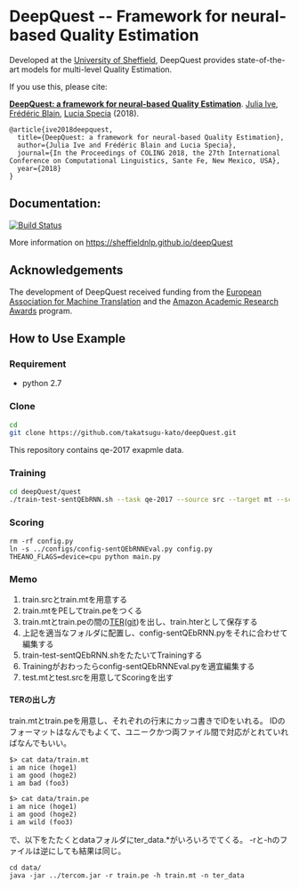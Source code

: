 # DeepQuest -- Framework for neural-based Quality Estimation

Developed at the [University of Sheffield][1], DeepQuest provides state-of-the-art models for multi-level Quality Estimation.

If you use this, please cite:

<b>[DeepQuest: a framework for neural-based Quality Estimation][7]</b>. [Julia Ive][2], [Frédéric Blain][3], [Lucia Specia][4] (2018).

    @article{ive2018deepquest,
      title={DeepQuest: a framework for neural-based Quality Estimation},
      author={Julia Ive and Frédéric Blain and Lucia Specia},
      journal={In the Proceedings of COLING 2018, the 27th International Conference on Computational Linguistics, Sante Fe, New Mexico, USA},
      year={2018}
    }

## Documentation:

[![Build Status](https://travis-ci.com/sheffieldnlp/deepQuest.svg?token=qYYGdPigTUsvKkbqCAu8&branch=master)](https://travis-ci.com/sheffieldnlp/deepQuest)

More information on https://sheffieldnlp.github.io/deepQuest

## Acknowledgements

The development of DeepQuest received funding from the [European Association for Machine Translation][5] and the [Amazon Academic Research Awards][6] program.


[1]: https://www.sheffield.ac.uk
[2]: https://github.com/julia-ive
[3]: https://fredblain.org/
[4]: http://www.dcs.shef.ac.uk/~lucia/
[5]: http://eamt.org/
[6]: https://ara.amazon-ml.com/
[7]: http://aclweb.org/anthology/C18-1266

## How to Use Example
### Requirement
- python 2.7

### Clone
```bash
cd
git clone https://github.com/takatsugu-kato/deepQuest.git
```
This repository contains qe-2017 exapmle data.
### Training
```bash
cd deepQuest/quest
./train-test-sentQEbRNN.sh --task qe-2017 --source src --target mt --score hter --activation sigmoid --device cpu
```
### Scoring
```
rm -rf config.py
ln -s ../configs/config-sentQEbRNNEval.py config.py
THEANO_FLAGS=device=cpu python main.py
```
### Memo
1. train.srcとtrain.mtを用意する
1. train.mtをPEしてtrain.peをつくる
1. train.mtとtrain.peの間の[TER][9]([git][8])を出し、train.hterとして保存する
1. 上記を適当なフォルダに配置し、config-sentQEbRNN.pyをそれに合わせて編集する
1. train-test-sentQEbRNN.shをたたいてTrainingする
1. Trainingがおわったらconfig-sentQEbRNNEval.pyを適宜編集する
1. test.mtとtest.srcを用意してScoringを出す

#### TERの出し方
train.mtとtrain.peを用意し、それぞれの行末にカッコ書きでIDをいれる。
IDのフォーマットはなんでもよくて、ユニークかつ両ファイル間で対応がとれていればなんでもいい。
```
$> cat data/train.mt
i am nice (hoge1)
i am good (hoge2)
i am bad (foo3)

$> cat data/train.pe
i am nice (hoge1)
i am good (hoge2)
i am wild (foo3)
```
で、以下をたたくとdataフォルダにter_data.*がいろいろでてくる。
-rと-hのファイルは逆にしても結果は同じ。
```
cd data/
java -jar ../tercom.jar -r train.pe -h train.mt -n ter_data
```

[8]: https://github.com/jhclark/tercom
[9]: http://www.cs.umd.edu/~snover/tercom/